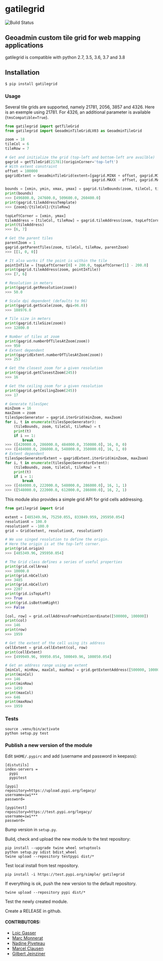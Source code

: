 gatilegrid
===========

![Build Status](https://codebuild.eu-central-1.amazonaws.com/badges?uuid=eyJlbmNyeXB0ZWREYXRhIjoiY1JweHpoMGV5cndNTjFRT1JXc0tNK0tyK0NSL3NoVWhXK3BFNU9DZFBEc3M5clN4RzdZMDc1czk5VUJiV1RFSk5YR0lFR1g4dVBES0FTMmpyVTNCcU0wPSIsIml2UGFyYW1ldGVyU3BlYyI6Im5qQWZtZ0lTWDFIelk0cG0iLCJtYXRlcmlhbFNldFNlcmlhbCI6MX0%3D&branch=master)

## Geoadmin custom tile grid for web mapping applications

gatilegrid is compatible with python 2.7, 3.5, 3.6, 3.7 and 3.8

## Installation

```bash
$ pip install gatilegrid
```

### Usage

Several tile grids are supported, namely 21781, 2056, 3857 and 4326. Here is an exemple using 21781.
For 4326, an additional parameter is available (`tmsCompatible=True`).


```python
from gatilegrid import getTileGrid
from gatilegrid import GeoadminTileGridLV03 as GeoadminTileGrid

zoom = 18
tileCol = 6
tileRow = 7

# Get and initialize the grid (top-left and bottom-left are availble)
gagrid = getTileGrid(21781)(originCorner='top-left')
# With extent constraint
offset = 100000
gagridExtent = GeoadminTileGrid(extent=[gagrid.MINX + offset, gagrid.MINY + offset,
                                        gagrid.MAXX - offset, gagrid.MAXY - offset])

bounds = [xmin, ymin, xmax, ymax] = gagrid.tileBounds(zoom, tileCol, tileRow)
print(bounds)
>>> [496800.0, 247600.0, 509600.0, 260400.0]
print(gagrid.tileAddressTemplate)
>>> {zoom}/{tileCol}/{tileRow}

topLeftCorner = [xmin, ymax]
tileAddress = [tileCol, tileRow] = gagrid.tileAddress(zoom, topLeftCorner)
print(tileAddress)
>>> [6, 7]

# Get the parent tiles
parentZoom = 1
gagrid.getParentTiles(zoom, tileCol, tileRow, parentZoom)
>>> [[1, 0, 0]]

# It also works if the point is within the tile
pointInTile = [topLeftCorner[0] + 200.0, topLeftCorner[1] - 200.0]
print(gagrid.tileAddress(zoom, pointInTile))
>>> [7, 6]

# Resolution in meters
print(gagrid.getResolution(zoom))
>>> 50.0

# Scale dpi dependent (defaults to 96)
print(gagrid.getScale(zoom, dpi=96.0))
>>> 188976.0

# Tile size in meters
print(gagrid.tileSize(zoom))
>>> 12800.0

# Number of tiles at zoom
print(gagrid.numberOfTilesAtZoom(zoom))
>>> 950
# Extent dependent
print(gagridExtent.numberOfTilesAtZoom(zoom))
>>> 253

# Get the closest zoom for a given resolution
print(gagrid.getClosestZoom(245))
>>> 16

# Get the ceiling zoom for a given resolution
print(gagrid.getCeilingZoom(245))
>>> 17

# Generate tilesSpec
minZoom = 16
maxZoom = zoom
tilesSpecGenerator = gagrid.iterGrid(minZoom, maxZoom)
for i, t in enumerate(tilesSpecGenerator):
    (tileBounds, zoom, tileCol, tileRow) = t
    print(t)
    if i == 1:
        break
>>> ([420000.0, 286000.0, 484000.0, 350000.0], 16, 0, 0)
>>> ([484000.0, 286000.0, 548000.0, 350000.0], 16, 1, 0)
# Extent dependent
tilesSpecGeneratorExtent = gagridExtent.iterGrid(minZoom, maxZoom)
for i, t in enumerate(tilesSpecGeneratorExtent):
    (tileBounds, zoom, tileCol, tileRow) = t
    print(t)
    if i = 1:
        break
>>> ([484000.0, 222000.0, 548000.0, 286000.0], 16, 1, 1)
>>> ([548000.0, 222000.0, 612000.0, 286000.0], 16, 2, 1)

```

This module also provides a simple grid API for grid cells addressing.

```python
from gatilegrid import Grid

extent = [485349.96, 75250.055, 833849.959, 295950.054]
resolutionX = 100.0
resolutionY = -100.0
grid = Grid(extent, resolutionX, resolutionY)

# We use singed resolution to define the origin.
# Here the origin is at the top-left corner.
print(grid.origin)
>>> [485349.96, 295950.054]

# The Grid class defines a series of useful properties
print(grid.cellArea)
>>> 10000.0
print(grid.nbCellsX)
>>> 3485
print(grid.nbCellsY)
>>> 2207
print(grid.isTopLeft)
>>> True
print(grid.isBottomRight)
>>> False

[col, row] = grid.cellAddressFromPointCoordinate([500000, 100000])
print(col)
>>> 146
print(row)
>>> 1959

# Get the extent of the cell using its address
cellExtent = grid.cellExtent(col, row)
print(cellExtent)
>>> [499949.96, 99950.054, 500049.96, 100050.054]

# Get an address range using an extent
[minCol, minRow, maxCol, maxRow] = grid.getExtentAddress([500000, 100000, 550000, 150000])
print(minCol)
>>> 146
print(minRow)
>>> 1459
print(maxCol)
>>> 646
print(maxRow)
>>> 1959
```

### Tests

```
source .venv/bin/activate
python setup.py test

```

### Publish a new version of the module

Edit `$HOME/.pypirc` and add (username and password in keepass):

```
[distutils]
index-servers =
  pypi
  pypitest

[pypi]
repository=https://upload.pypi.org/legacy/
username=iwi***
password=

[pypitest]
repository=https://test.pypi.org/legacy/
username=iwi***
password=
```

Bump version in `setup.py`.

Build, check and upload the new module to the test repository:

```
pip install --upgrade twine wheel setuptools
python setup.py sdist bdist_wheel
twine upload --repository testpypi dist/*
```

Test local install from test repository.

```
pip install -i https://test.pypi.org/simple/ gatilegrid
```

If everything is ok, push the new version to the default repository.

```
twine upload --repository pypi dist/*
```

Test the newly created module.

Create a RELEASE in github.

#### CONTRIBUTORS:

- [Loic Gasser](https://github.com/loicgasser)
- [Marc Monnerat](https://github.com/procrastinatio)
- [Nadine Piveteau](https://github.com/nadine-piveteau)
- [Marcel Clausen](https://github.com/ltclm)
- [Gilbert Jeinziner](https://github.com/gjn)
